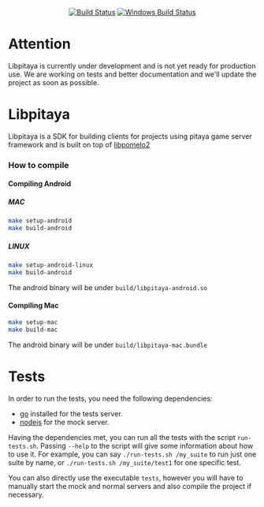 <p align="center">
  <a href="https://travis-ci.com/topfreegames/libpitaya"><img src="https://travis-ci.com/topfreegames/libpitaya.svg?branch=master" alt="Build Status"></img></a>
  <a href="https://ci.appveyor.com/project/leohahn/libpitaya"><img src="https://ci.appveyor.com/api/projects/status/326391ofs0q26s0d/branch/master?svg=true&passingText=Windows" alt="Windows Build Status"></a>
</p>

Attention
=========

Libpitaya is currently under development and is not yet ready for production use. We are working on tests and better documentation and we'll update the project as soon as possible.

Libpitaya
=========

Libpitaya is a SDK for building clients for projects using pitaya game server framework and is built on top of [libpomelo2](https://github.com/NetEase/libpomelo2)

### How to compile 

#### Compiling Android

##### MAC
```bash
make setup-android
make build-android
```
##### LINUX
```bash
make setup-android-linux
make build-android
```
The android binary will be under `build/libpitaya-android.so`


#### Compiling Mac

```bash
make setup-mac
make build-mac
```
The android binary will be under `build/libpitaya-mac.bundle`


Tests
=====

In order to run the tests, you need the following dependencies:
- [go](https://golang.org) installed for the tests server.
- [nodejs](https://nodejs.org) for the mock server.

Having the dependencies met, you can run all the tests with the script `run-tests.sh`. Passing
`--help` to the script will give some information about how to use it. For example, you can say
`./run-tests.sh /my_suite` to run just one suite by name, or `./run-tests.sh /my_suite/test1` for
one specific test.

You can also directly use the executable `tests`, however you will have to manually start the mock and normal
servers and also compile the project if necessary.

